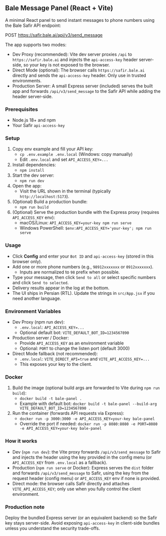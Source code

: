 ## Bale Message Panel (React + Vite)

A minimal React panel to send instant messages to phone numbers using the Bale Safir API endpoint:

POST https://safir.bale.ai/api/v3/send_message

The app supports two modes:
- Dev Proxy (recommended): Vite dev server proxies `/api` to `https://safir.bale.ai` and injects the `api-access-key` header server-side, so your key is not exposed to the browser.
- Direct Mode (optional): The browser calls `https://safir.bale.ai` directly and sends the `api-access-key` header. Only use in trusted environments.
- Production Server: A small Express server (included) serves the built app and forwards `/api/v3/send_message` to the Safir API while adding the header server-side.

### Prerequisites
- Node.js 18+ and npm
- Your Safir `api-access-key`

### Setup
1. Copy env example and fill your API key:
   - `cp .env.example .env.local` (Windows: copy manually)
   - Edit `.env.local` and set `API_ACCESS_KEY=...`
2. Install dependencies:
   - `npm install`
3. Start the dev server:
   - `npm run dev`
4. Open the app:
   - Visit the URL shown in the terminal (typically `http://localhost:5173`).
5. (Optional) Build a production bundle:
   - `npm run build`
6. (Optional) Serve the production bundle with the Express proxy (requires `API_ACCESS_KEY` env):
   - macOS/Linux: `API_ACCESS_KEY=your-key npm run serve`
   - Windows PowerShell: `$env:API_ACCESS_KEY='your-key'; npm run serve`

### Usage
- Click **Config** and enter your `Bot ID` and `api-access-key` (stored in this browser only).
- Add one or more phone numbers (e.g., `98912xxxxxxx` or `0912xxxxxxx`).
  - Inputs are normalized to `98` prefix when possible.
- Type your message, then click `Send to all` or select specific numbers and click `Send to selected`.
- Delivery results appear in the log at the bottom.
- The UI ships in Persian (RTL). Update the strings in `src/App.jsx` if you need another language.

### Environment Variables
- Dev Proxy (npm run dev):
  - `.env.local`: `API_ACCESS_KEY=...`
  - Optional default bot: `VITE_DEFAULT_BOT_ID=1234567890`
- Production server / Docker:
  - Provide `API_ACCESS_KEY` as an environment variable
  - Optional: `PORT` to change the listen port (default 3000)
- Direct Mode fallback (not recommended):
  - `.env.local`: `VITE_DIRECT_API=true` and `VITE_API_ACCESS_KEY=...`
  - This exposes your key to the client.

### Docker
1. Build the image (optional build args are forwarded to Vite during `npm run build`):
   - `docker build -t bale-panel .`
   - Example with default bot: `docker build -t bale-panel --build-arg VITE_DEFAULT_BOT_ID=1234567890 .`
2. Run the container (forwards API requests via Express):
   - `docker run -p 3000:3000 -e API_ACCESS_KEY=your-key bale-panel`
   - Override the port if needed: `docker run -p 8080:8080 -e PORT=8080 -e API_ACCESS_KEY=your-key bale-panel`

### How it works
- Dev (`npm run dev`): the Vite proxy forwards `/api/v3/send_message` to Safir and injects the header using the key provided in the config menu (or `API_ACCESS_KEY` from `.env.local` as a fallback).
- Production (`npm run serve` or Docker): Express serves the `dist` folder and forwards `/api/v3/send_message` to Safir, using the key from the request header (config menu) or `API_ACCESS_KEY` env if none is provided.
- Direct mode: the browser calls Safir directly and attaches `VITE_API_ACCESS_KEY`; only use when you fully control the client environment.

### Production note
Deploy the bundled Express server (or an equivalent backend) so the Safir key stays server-side. Avoid exposing `api-access-key` in client-side bundles unless you understand the security trade-offs.
